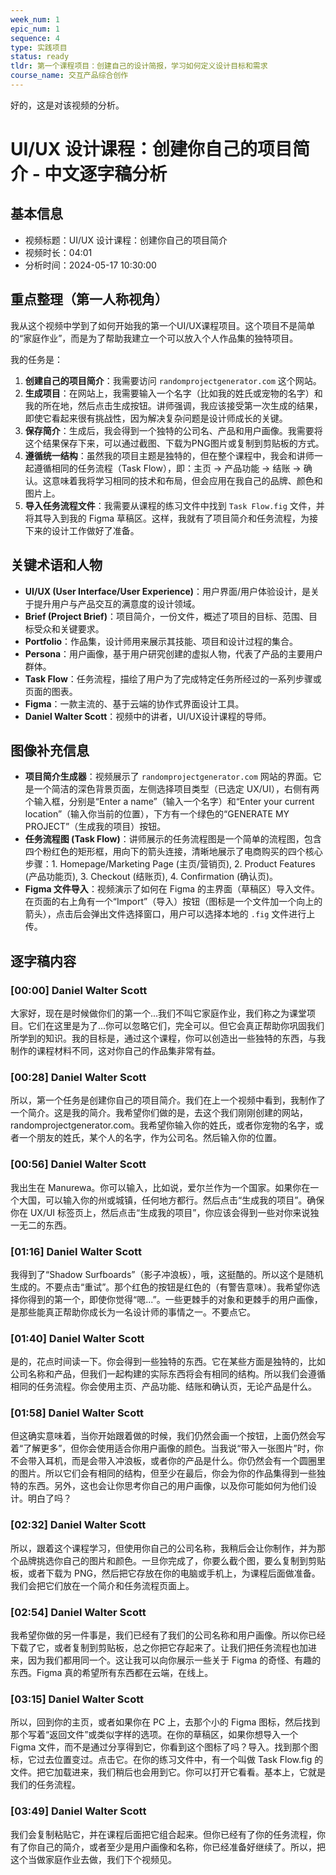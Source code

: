 ```yaml
---
week_num: 1
epic_num: 1
sequence: 4
type: 实践项目
status: ready
tldr: 第一个课程项目：创建自己的设计简报，学习如何定义设计目标和需求
course_name: 交互产品综合创作
---
```


好的，这是对该视频的分析。

# UI/UX 设计课程：创建你自己的项目简介 - 中文逐字稿分析

## 基本信息
- 视频标题：UI/UX 设计课程：创建你自己的项目简介
- 视频时长：04:01
- 分析时间：2024-05-17 10:30:00

## 重点整理（第一人称视角）
我从这个视频中学到了如何开始我的第一个UI/UX课程项目。这个项目不是简单的“家庭作业”，而是为了帮助我建立一个可以放入个人作品集的独特项目。

我的任务是：
1.  **创建自己的项目简介**：我需要访问 `randomprojectgenerator.com` 这个网站。
2.  **生成项目**：在网站上，我需要输入一个名字（比如我的姓氏或宠物的名字）和我的所在地，然后点击生成按钮。讲师强调，我应该接受第一次生成的结果，即使它看起来很有挑战性，因为解决复杂问题是设计师成长的关键。
3.  **保存简介**：生成后，我会得到一个独特的公司名、产品和用户画像。我需要将这个结果保存下来，可以通过截图、下载为PNG图片或复制到剪贴板的方式。
4.  **遵循统一结构**：虽然我的项目主题是独特的，但在整个课程中，我会和讲师一起遵循相同的任务流程（Task Flow），即：主页 -> 产品功能 -> 结账 -> 确认。这意味着我将学习相同的技术和布局，但会应用在我自己的品牌、颜色和图片上。
5.  **导入任务流程文件**：我需要从课程的练习文件中找到 `Task Flow.fig` 文件，并将其导入到我的 Figma 草稿区。这样，我就有了项目简介和任务流程，为接下来的设计工作做好了准备。

## 关键术语和人物
- **UI/UX (User Interface/User Experience)**：用户界面/用户体验设计，是关于提升用户与产品交互的满意度的设计领域。
- **Brief (Project Brief)**：项目简介，一份文件，概述了项目的目标、范围、目标受众和关键要求。
- **Portfolio**：作品集，设计师用来展示其技能、项目和设计过程的集合。
- **Persona**：用户画像，基于用户研究创建的虚拟人物，代表了产品的主要用户群体。
- **Task Flow**：任务流程，描绘了用户为了完成特定任务所经过的一系列步骤或页面的图表。
- **Figma**：一款主流的、基于云端的协作式界面设计工具。
- **Daniel Walter Scott**：视频中的讲者，UI/UX设计课程的导师。

## 图像补充信息
- **项目简介生成器**：视频展示了 `randomprojectgenerator.com` 网站的界面。它是一个简洁的深色背景页面，左侧选择项目类型（已选定 UX/UI），右侧有两个输入框，分别是“Enter a name”（输入一个名字）和“Enter your current location”（输入你当前的位置），下方有一个绿色的“GENERATE MY PROJECT”（生成我的项目）按钮。
- **任务流程图 (Task Flow)**：讲师展示的任务流程图是一个简单的流程图，包含四个粉红色的矩形框，用向下的箭头连接，清晰地展示了电商购买的四个核心步骤：1. Homepage/Marketing Page (主页/营销页), 2. Product Features (产品功能页), 3. Checkout (结账页), 4. Confirmation (确认页)。
- **Figma 文件导入**：视频演示了如何在 Figma 的主界面（草稿区）导入文件。在页面的右上角有一个“Import”（导入）按钮（图标是一个文件加一个向上的箭头），点击后会弹出文件选择窗口，用户可以选择本地的 `.fig` 文件进行上传。

## 逐字稿内容

### [00:00] Daniel Walter Scott
大家好，现在是时候做你们的第一个...我们不叫它家庭作业，我们称之为课堂项目。它们在这里是为了...你可以忽略它们，完全可以。但它会真正帮助你巩固我们所学到的知识。我的目标是，通过这个课程，你可以创造出一些独特的东西，与我制作的课程材料不同，这对你自己的作品集非常有益。

### [00:28] Daniel Walter Scott
所以，第一个任务是创建你自己的项目简介。我们在上一个视频中看到，我制作了一个简介。这是我的简介。我希望你们做的是，去这个我们刚刚创建的网站，randomprojectgenerator.com。我希望你输入你的姓氏，或者你宠物的名字，或者一个朋友的姓氏，某个人的名字，作为公司名。然后输入你的位置。

### [00:56] Daniel Walter Scott
我出生在 Manurewa。你可以输入，比如说，爱尔兰作为一个国家。如果你在一个大国，可以输入你的州或城镇，任何地方都行。然后点击“生成我的项目”。确保你在 UX/UI 标签页上，然后点击“生成我的项目”，你应该会得到一些对你来说独一无二的东西。

### [01:16] Daniel Walter Scott
我得到了“Shadow Surfboards”（影子冲浪板），哦，这挺酷的。所以这个是随机生成的。不要点击“重试”。那个红色的按钮是红色的（有警告意味）。我希望你选择你得到的第一个，即使你觉得“嗯...”。一些更棘手的对象和更棘手的用户画像，是那些能真正帮助你成长为一名设计师的事情之一。不要点它。

### [01:40] Daniel Walter Scott
是的，花点时间读一下。你会得到一些独特的东西。它在某些方面是独特的，比如公司名称和产品，但我们一起构建的实际东西将会有相同的结构。所以我们会遵循相同的任务流程。你会使用主页、产品功能、结账和确认页，无论产品是什么。

### [01:58] Daniel Walter Scott
但这确实意味着，当你开始跟着做的时候，我们仍然会画一个按钮，上面仍然会写着“了解更多”，但你会使用适合你用户画像的颜色。当我说“带入一张图片”时，你不会带入耳机，而是会带入冲浪板，或者你的产品是什么。你仍然会有一个圆圈里的图片。所以它们会有相同的结构，但至少在最后，你会为你的作品集得到一些独特的东西。另外，这也会让你思考你自己的用户画像，以及你可能如何为他们设计。明白了吗？

### [02:32] Daniel Walter Scott
所以，跟着这个课程学习，但使用你自己的公司名称，我稍后会让你制作，并为那个品牌挑选你自己的图片和颜色。一旦你完成了，你要么截个图，要么复制到剪贴板，或者下载为 PNG，然后把它存放在你的电脑或手机上，为课程后面做准备。我们会把它们放在一个简介和任务流程页面上。

### [02:54] Daniel Walter Scott
我希望你做的另一件事是，我们已经有了我们的公司名称和用户画像。所以你已经下载了它，或者复制到剪贴板，总之你把它存起来了。让我们把任务流程也加进来，因为我们都用同一个。这让我可以向你展示一些关于 Figma 的奇怪、有趣的东西。Figma 真的希望所有东西都在云端，在线上。

### [03:15] Daniel Walter Scott
所以，回到你的主页，或者如果你在 PC 上，去那个小的 Figma 图标，然后找到那个写着“返回文件”或类似字样的选项。在你的草稿区，如果你想导入一个 Figma 文件，而不是通过分享得到它，你看到这个图标了吗？导入。找到那个图标，它过去位置变过。点击它。在你的练习文件中，有一个叫做 Task Flow.fig 的文件。把它加载进来，我们稍后也会用到它。你可以打开它看看。基本上，它就是我们的任务流程。

### [03:49] Daniel Walter Scott
我们会复制粘贴它，并在课程后面把它组合起来。但你已经有了你的任务流程，你有了你自己的简介，或者至少是用户画像和名称，你已经准备好继续了。所以，把这个当做家庭作业去做，我们下个视频见。

